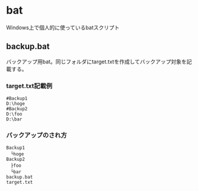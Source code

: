 # bat
Windows上で個人的に使っているbatスクリプト

## backup.bat
バックアップ用bat。同じフォルダにtarget.txtを作成してバックアップ対象を記載する。

### target.txt記載例

```
#Backup1
D:\hoge
#Backup2
D:\foo
D:\bar
```
### バックアップのされ方
```
Backup1
　└hoge
Backup2
　├foo
　└bar
backup.bat
target.txt
```
